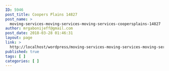 ```yaml
---
ID: 5946
post_title: Coopers Plains 14827
post_name: >
  moving-services-moving-services-moving-services-coopersplains-14827
author: mrgabonijeff@gmail.com
post_date: 2018-03-28 01:46:31
layout: page
link: >
  http://localhost/wordpress/moving-services-moving-services-moving-services-coopersplains-14827/
published: true
tags: [ ]
categories: [ ]
---
```

